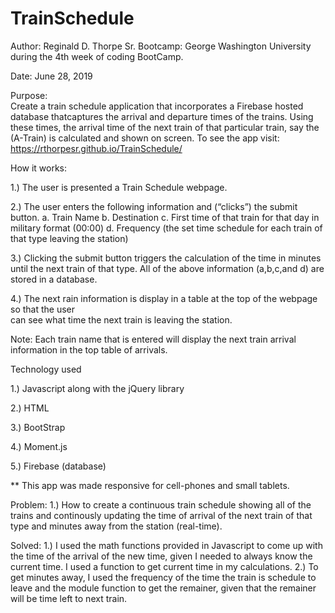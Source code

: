 # TrainSchedule

Author: Reginald D. Thorpe Sr.
Bootcamp: George Washington University 
during the 4th week of coding BootCamp.

Date: June 28, 2019


Purpose:  
Create a train schedule application that incorporates a Firebase hosted database thatcaptures the arrival and departure times of the trains. Using these times, the arrival time of the next train of that particular train, say the (A-Train) is calculated and shown on screen. 
To see the app visit: https://rthorpesr.github.io/TrainSchedule/

How it works:

1.)	The user is presented a Train Schedule webpage.

2.)	The user enters the following information and 
     (“clicks”) the submit button.
    a.	Train Name
    b.	Destination
    c.	First time of that train for that day in military format (00:00)
    d.	Frequency (the set time schedule for each train of that type leaving the station)
    
3.)	Clicking the submit button triggers the calculation of the time in minutes until the
     next train of that type. All of the above information (a,b,c,and d) are stored in a database.

4.)	The next rain information is display in a table at the top of the webpage so that the user   
    can see what time the next train is leaving the station. 

Note: Each train name that is entered will display the next train arrival information in the
      top table of arrivals.

Technology used

1.)	Javascript along with the jQuery library

2.)	HTML

3.)	BootStrap 

4.)	Moment.js

5.)	Firebase (database)


** This app was made responsive for cell-phones and small tablets.

Problem: 
1.) How to create a continuous train schedule showing all of the trains and continously updating the time of arrival of the next train of that type and minutes away from the station (real-time).

Solved:
1.) I used the math functions provided in Javascript to come up with the time of the arrival of the new time, given I needed to always know the current time. I used a function to get current time in my calculations. 
2.) To get minutes away, I used the frequency of the time the train is schedule to leave and the module function to get the remainer, given that the remainer will be time left to next train. 


